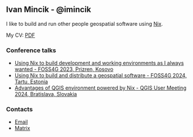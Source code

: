 ## Ivan Mincik - @imincik

I like to build and run other people geospatial software using [Nix](https://geospatial-nix.today/).

My CV: [PDF](https://github.com/imincik/resume/blob/master/resume.pdf)

### Conference talks

* [Using Nix to build development and working environments as I always wanted - FOSS4G 2023, Prizren, Kosovo](https://docs.google.com/presentation/d/e/2PACX-1vR6iO7ldB0GxoX2xE0MT2IBI7cGU3l5mWBjHlDVNOe6sboOE1BfksuG16erEMaZILKKtmUBTGkenYCj/pub?start=false&loop=false&delayms=3000)
* [Using Nix to build and distribute a geospatial software - FOSS4G 2024, Tartu, Estonia](https://github.com/imincik/nix-presentations/blob/master/foss4g-tartu-2024/presentation.pdf)
* [Advantages of QGIS environment powered by Nix - QGIS User Meeting 2024, Bratislava, Slovakia](https://github.com/imincik/nix-presentations/blob/master/qgis-user-meeting-2024/presentation.pdf)

### Contacts 
  * [Email](mailto:ivan.mincik@gmail.com)
  * [Matrix](https://matrix.to/#/@imincik:matrix.org)
